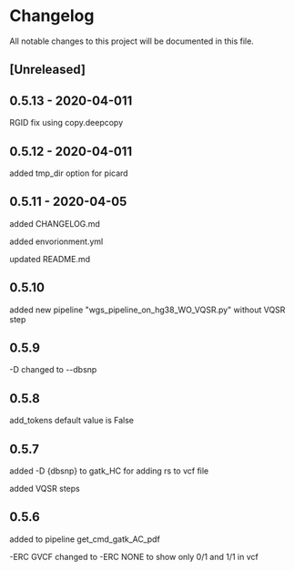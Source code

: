 
# Changelog
All notable changes to this project will be documented in this file.

## [Unreleased]

## 0.5.13 - 2020-04-011

RGID fix using copy.deepcopy 


## 0.5.12 - 2020-04-011

added tmp_dir option for picard 

## 0.5.11 - 2020-04-05

added CHANGELOG.md

added envorionment.yml

updated README.md 

## 0.5.10

added new pipeline "wgs_pipeline_on_hg38_WO_VQSR.py" without VQSR step

## 0.5.9

-D changed to --dbsnp

## 0.5.8

add_tokens default value is False

## 0.5.7

added -D {dbsnp} to gatk_HC for adding rs to vcf file

added VQSR steps

## 0.5.6

added to pipeline get_cmd_gatk_AC_pdf

-ERC GVCF changed to -ERC NONE to show only 0/1 and 1/1 in vcf
